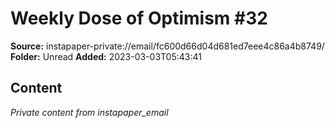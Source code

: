 # Weekly Dose of Optimism #32

**Source:** instapaper-private://email/fc600d66d04d681ed7eee4c86a4b8749/
**Folder:** Unread
**Added:** 2023-03-03T05:43:41




## Content
*Private content from instapaper_email*
